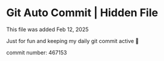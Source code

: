 # Git Auto Commit | Hidden File

This file was added Feb 12, 2025

Just for fun and keeping my daily git commit active 🤪

commit number: 467153
